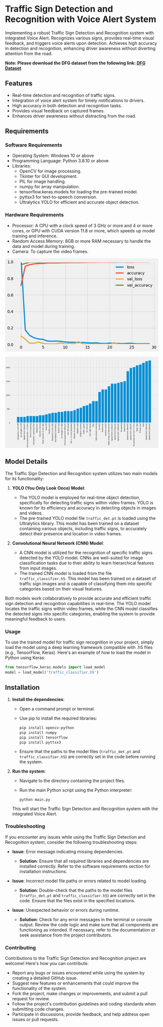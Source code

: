 # Traffic Sign Detection and Recognition with Voice Alert System

Implementing a robust Traffic Sign Detection and Recognition system with integrated Voice Alert. Recognizes various signs, provides real-time visual feedback, and triggers voice alerts upon detection. Achieves high accuracy in detection and recognition, enhancing driver awareness without diverting attention from the road.

**Note: Please download the DFG dataset from the following link: [DFG Dataset](https://www.vicos.si/resources/dfg/)**

## Features

- Real-time detection and recognition of traffic signs.
- Integration of voice alert system for timely notifications to drivers.
- High accuracy in both detection and recognition tasks.
- Provides visual feedback on captured frames.
- Enhances driver awareness without distracting from the road.

## Requirements

### Software Requirements
- Operating System: Windows 10 or above
- Programming Language: Python 3.8.10 or above
- Libraries:
  - OpenCV for image processing.
  - Tkinter for GUI development.
  - PIL for image handling.
  - numpy for array manipulation.
  - tensorflow.keras.models for loading the pre-trained model.
  - pyttsx3 for text-to-speech conversion.
  - Ultralytics YOLO for efficient and accurate object detection.

### Hardware Requirements
- Processor: A CPU with a clock speed of 3 GHz or more and 4 or more cores, or GPU with CUDA version 11.8 or more, which speeds up model training and inference.
- Random Access Memory: 8GB or more RAM necessary to handle the data and model during training.
- Camera: To capture the video frames.

![Evaluation the model](https://raw.githubusercontent.com/SohailAkbar/Traffic-Sign-Detection-and-Recognition-with-Voice-Alert-System/main/Evaluation%20the%20model.png)

![Visualizing the dataset](https://raw.githubusercontent.com/SohailAkbar/Traffic-Sign-Detection-and-Recognition-with-Voice-Alert-System/main/visualising%20the%20dataset.png)



## Model Details

The Traffic Sign Detection and Recognition system utilizes two main models for its functionality:

1. **YOLO (You Only Look Once) Model**:
   - The YOLO model is employed for real-time object detection, specifically for detecting traffic signs within video frames. YOLO is known for its efficiency and accuracy in detecting objects in images and videos.
   - The pre-trained YOLO model file `traffic_det.pt` is loaded using the Ultralytics library. This model has been trained on a dataset containing various objects, including traffic signs, to accurately detect their presence and location in video frames.

2. **Convolutional Neural Network (CNN) Model**:
   - A CNN model is utilized for the recognition of specific traffic signs detected by the YOLO model. CNNs are well-suited for image classification tasks due to their ability to learn hierarchical features from input images.
   - The trained CNN model is loaded from the file `traffic_classifier.h5`. This model has been trained on a dataset of traffic sign images and is capable of classifying them into specific categories based on their visual features.

Both models work collaboratively to provide accurate and efficient traffic sign detection and recognition capabilities in real-time. The YOLO model locates the traffic signs within video frames, while the CNN model classifies the detected signs into specific categories, enabling the system to provide meaningful feedback to users.

### Usage

To use the trained model for traffic sign recognition in your project, simply load the model using a deep learning framework compatible with .h5 files (e.g., TensorFlow, Keras). Here's an example of how to load the model in Python using Keras:

```python
from tensorflow.keras.models import load_model
model = load_model('traffic_classifier.h5')
```

## Installation

1. **Install the dependencies**:

   - Open a command prompt or terminal.
   - Use pip to install the required libraries:

     ```
     pip install opencv-python
     pip install numpy
     pip install tensorflow
     pip install pyttsx3
     ```

   - Ensure that the paths to the model files (`traffic_det.pt` and `traffic_classifier.h5`) are correctly set in the code before running the system.

2. **Run the system**:

   - Navigate to the directory containing the project files.
   - Run the main Python script using the Python interpreter:

     ```
     python main.py
     ```

   This will start the Traffic Sign Detection and Recognition system with the integrated Voice Alert.

### Troubleshooting

If you encounter any issues while using the Traffic Sign Detection and Recognition system, consider the following troubleshooting steps:

- **Issue**: Error message indicating missing dependencies.
  - **Solution**: Ensure that all required libraries and dependencies are installed correctly. Refer to the software requirements section for installation instructions.

- **Issue**: Incorrect model file paths or errors related to model loading.
  - **Solution**: Double-check that the paths to the model files (`traffic_det.pt` and `traffic_classifier.h5`) are correctly set in the code. Ensure that the files exist in the specified locations.

- **Issue**: Unexpected behavior or errors during runtime.
  - **Solution**: Check for any error messages in the terminal or console output. Review the code logic and make sure that all components are functioning as intended. If necessary, refer to the documentation or seek assistance from the project contributors.

### Contributing

Contributions to the Traffic Sign Detection and Recognition project are welcome! Here's how you can contribute:

- Report any bugs or issues encountered while using the system by creating a detailed GitHub issue.
- Suggest new features or enhancements that could improve the functionality of the system.
- Fork the project, make changes or improvements, and submit a pull request for review.
- Follow the project's contribution guidelines and coding standards when submitting code changes.
- Participate in discussions, provide feedback, and help address open issues or pull requests.
